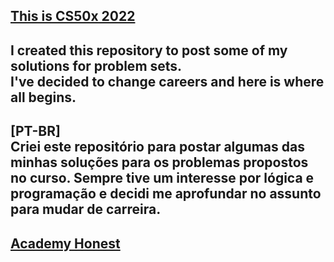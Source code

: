 ## [This is CS50x 2022](https://cs50.harvard.edu/x/2022/)  
I created this repository to post some of my solutions for problem sets.  
I've decided to change careers and here is where all begins.  
---
[PT-BR]  
Criei este repositório para postar algumas das minhas soluções para os problemas propostos no curso.
Sempre tive um interesse por lógica e programação e decidi me aprofundar no assunto para mudar de carreira.
---
## [Academy Honest](https://cs50.harvard.edu/x/2022/honesty/)
